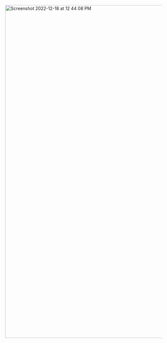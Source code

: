 <img width="1070" alt="Screenshot 2022-12-18 at 12 44 08 PM" src="https://user-images.githubusercontent.com/103893307/208286285-ed97fe87-f757-4dda-a755-d77c719979d3.png">
